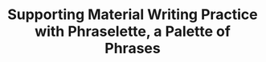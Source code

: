 ---
title: "Supporting Material Writing Practice with Phraselette, a Palette of Phrases"
categories: publications
pdf : DIS2025-demo-phraselette.pdf
# link: https://arxiv.org/abs/2503.06335
authors: Alex Calderwood, John Joon Young Chung, Yuqian Sun, Melissa Roemmele, Max Kreminski
# image: 2025_phraselette.png
venue : DIS2025
type : demo
selected: false
# bibtex: "@inbook{chung2021talebrush,
# author = {Chung, John Joon Young and Kim, Wooseok and Yoo, Kang Min and Lee, Hwaran and Adar, Eytan and Chang, Minsuk},
# title = {TaleBrush: Sketching Stories with Generative Pretrained Language Models},
# year = {2024},
# publisher = {Association for Computing Machinery},
# address = {New York, NY, USA},
# booktitle = {Proceedings of the 2024 CHI Conference on Human Factors in Computing Systems}
# }"
layout: publications_single
# project_page: https://johnr0.github.io/publications/TaleBrush_CHI2022/
tags:
  - Creative Writing, Language Models, Poetry, Artistic Support Tool, CST, Material, Search
---